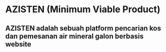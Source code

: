 # AZISTEN (Minimum Viable Product)

## AZISTEN adalah sebuah platform pencarian kos dan pemesanan air mineral galon berbasis website






